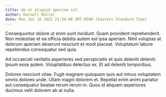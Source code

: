 ```yaml
---
title: ab ut aliquid aperiam sit
author: Darnell Muller
date: Mon Jan 10 2022 21:54:08 GMT-0500 (Eastern Standard Time)
---
```

Consequuntur dolore ut enim sunt incidunt. Quam provident reprehenderit. Non molestiae et ea officia debitis autem est ipsa aperiam. Nihil voluptas at dolorum aperiam deserunt nesciunt et modi placeat. Voluptatum labore repellendus consequatur sed quia.

 Ad occaecati veritatis asperiores sed perspiciatis et quis deleniti deleniti. Ipsum esse autem. Voluptatibus delectus ex. Et ad deleniti temporibus.

 Dolores nesciunt vitae. Fugit magnam quisquam quis aut minus voluptatem omnis dolores unde. Ullam magni dolorem et. Repellat enim animi pariatur aut consequatur beatae rerum rerum in. Quos id aliquam asperiores ducimus velit dolorem ab at nulla.